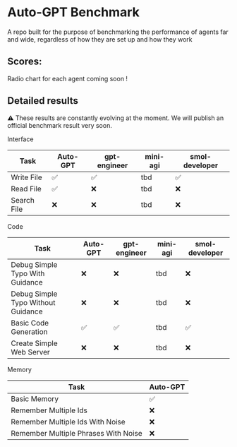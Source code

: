 # Auto-GPT Benchmark

A repo built for the purpose of benchmarking the performance of agents far and wide, regardless of how they are set up and how they work

## Scores:
Radio chart for each agent coming soon !

## Detailed results
:warning: These results are constantly evolving at the moment. We will publish an official benchmark result very soon.

Interface

| Task         | Auto-GPT           | gpt-engineer       | mini-agi | smol-developer     |
|--------------|--------------------|--------------------|----------|--------------------|
| Write File   | :white_check_mark: | :white_check_mark: | tbd      | :white_check_mark: |
| Read File    | :white_check_mark: | :x:                | tbd      | :x:                |
| Search File  | :x:                | :x:                | tbd      | :x:                |


Code

| Task                               | Auto-GPT           | gpt-engineer       | mini-agi | smol-developer     |
|------------------------------------|--------------------|--------------------|----------|--------------------|
| Debug Simple Typo With Guidance    | :x:                | :x:                | tbd      | :x:                |
| Debug Simple Typo Without Guidance | :x:                | :x:                | tbd      | :x:                |
| Basic Code Generation              | :white_check_mark: | :white_check_mark: | tbd      | :white_check_mark: |
| Create Simple Web Server           | :x:                | :x:                | tbd      | :x:                |


Memory

| Task                                       | Auto-GPT           |
|--------------------------------------------|--------------------|
| Basic Memory                               | :white_check_mark: |
| Remember Multiple Ids                      | :x:                |
| Remember Multiple Ids With Noise           | :x:                |
| Remember Multiple Phrases With Noise       | :x:                |
